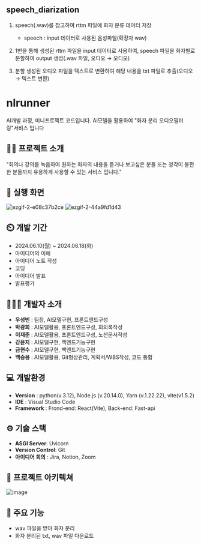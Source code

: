<div style="text-align: center;">
	<img src="https://capsule-render.vercel.app/api?type=waving&color=auto&height=200&section=header&text=DLRunner-Team!&fontSize=90"  alt=""/>	
</div>

## speech_diarization 

1. speech(.wav)를 참고하여 rttm 파일에 화자 분류 데이터 저장
   * speech : input 데이터로 사용된 음성파일(확장자 wav)

3. 1번을 통해 생성된 rttm 파일을 input 데이터로 사용하여, speech 파일을 화자별로 분할하여 output 생성(.wav 파일, 오디오 → 오디오)

4. 분할 생성된 오디오 파일을 텍스트로 변환하여 해당 내용을 txt 파일로 추출(오디오 → 텍스트 변환)

# nlrunner
AI개발 과정, 미니프로젝트 코드입니다. Ai모델을 활용하여 "화자 분리 오디오필터링"서비스 입니다

## 👨‍🏫 프로젝트 소개
"회의나 강의를 녹음하여 원하는 화자의 내용을 듣거나 보고싶은 분들 또는 청각이 불편한 분들까지 유용하게 사용할 수 있는 서비스 입니다."

## 🎥 실행 화면
![ezgif-2-e08c37b2ce](https://github.com/dlrunner/speech_diarization/assets/159866148/8b133f1e-3919-4a02-abb1-d9b3edd7fccf)
![ezgif-2-44a9fd1d43](https://github.com/dlrunner/speech_diarization/assets/159866148/4d2410e5-8e1e-414c-bf9c-dc948d297987)


## ⏲️ 개발 기간 
- 2024.06.10(월) ~ 2024.06.18(화)
- 아이디어의 이해
- 아이디어 노트 작성
- 코딩
- 아이디어 발표
- 발표평가
  
## 🧑‍🤝‍🧑 개발자 소개 
- **우성빈** : 팀장, AI모델구현, 프론트엔드구성
- **박광희** : AI모델활용, 프론트엔드구성, 회의록작성
- **이재준** : AI모델활용, 프론트엔드구성, 노션문서작성
- **강윤지** : AI모델구현, 백엔드기능구현
- **금현수** : AI모델구현, 백엔드기능구현
- **백승용** : AI모델활용, Git형상관리, 계획서/WBS작성, 코드 통합
  
## 💻 개발환경
- **Version** : python(v.3.12), Node.js (v.20.14.0), Yarn (v.1.22.22), vite(v1.5.2)
- **IDE** : Visual Studio Code
- **Framework** : Frond-end: React(Vite), Back-end: Fast-api

## ⚙️ 기술 스택
- **ASGI Server**: Uvicorn
- **Version Control**: Git
- **아이디어 회의** : Jira, Notion, Zoom


## 📝 프로젝트 아키텍쳐
![image](https://github.com/dlrunner/speech_diarization/assets/159866148/eae32553-6834-482d-8093-77fd634ca9fd)


## 📌 주요 기능
- wav 파일을 받아 화자 분리
- 화자 분리된 txt, wav 파일 다운로드
